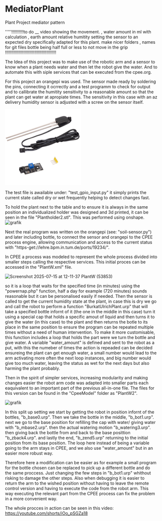 # MediatorPlant
Plant Project mediator pattern

'''''!!!!!!!!!!to do __ video showing the movement. ,  water amount in ml with calculation , earth amount relative humitity setting the sensor to an expected dry specifically adapted for this plant. make nicer folders , names for git files  bottle being half full or less to not move in the grip
!!!!!!!!!!!!!!!!!!!!!!!!!!!!!!!!!!!!!!!!!!

 The Idea of this project was to make use of the robotic arm and a sensor to know when a plant needs water and then let the robot give the water. And to automate this with siple services that can be executed from the cpee.org.

 For this project an orangepi was used. The sensor made ready by soldering the pins, connecting it ocrrectly and a test programm to check for output and to callibrate the humitity sensitivity to a reasonable amount so that the plant can get water at apropiate times. The sensitivity in this case with an az delivery humidity sensor is adjusted with a screw on the sensor itself.
 
<img src="https://github.com/DrJohn17/MediatorPlant/blob/main/bodenfeuchtesensor-pflanzen-feuchte-messgerat-mit-korrosionsbestandiger-sonde-kompatibel-mit-arduino-und-raspberry-pi-331653.jpg" width="250" />

  The test file is awailable under: "test_gpio_input.py" it simply prints the current state called dry or wet frequently helping to detect changes fast.

 To hold the plant next to the table and to ensure it is always in the same position an individualized holder was designed and 3d printed, it can be seen in the file "Plantholder2.stl". This was performed using onshape.
 <img width="350" height="300" alt="grafik" src="https://github.com/user-attachments/assets/66c4ef1e-2bdc-4d81-92c0-947b41ae0b04" />


 Next the real program was written on the orangepi (see: "soil-sensor.py") and later including bottle, to connect the sensor and orangepi to the CPEE process engine, allowing communication and access to the current status with "https-get://lehre.bpm.in.tum.de/ports/19234/".

 In CPEE a process was modeled to represent the whole process divided into smaller steps calling the respective services. This initial proces can be accessed in the "PlantW.xml" file. 

 <img width="300" height="400" alt="Screenshot 2025-07-15 at 12-11-37 PlantW (53853)" src="https://github.com/user-attachments/assets/91a9f896-d2c6-465d-9d9c-7250d8fa1e8b" />

 so it is a loop that waits for the specified time (in minutes) using the "powernap.php" function, half a day for example (720 minutes) sounds reasonable but it can be personalised easily if needed. Then the sensor is called to get the current humidity state at the plant, in case this is dry we go and call the robot to perform a function "BurkatUlrichPlant.urp" that will take a specified bottle infornt of it (the one in the middle in this case) turn it using a special cap that holds a specific amout of liquid and then turns it  to give the water (in this case) to the plant and then returns the botle to its place in the same position to ensure the program can be repeated multiple times without a need of human intervention. To make it more customisable, this function includes a loop that holds the part were we turn the bottle and give water. A variable "water_amount" is defined and sent to the robot as a put, with this the numeber of times the action is repeaded can be decided ensureing the plant can get enough water, a small number would lead to the arm activating more often the next loop instances, and big number would give too much water, leaving the status as wet for the next days but also harming the plant probably. 

 Then in the spirit of simpler services, increasing modularity and making changes easier the robot arm code was adapted into smaller parts each eaquivalent to an important part of the previous all-in-one file. The files for this version can be found in the "CpeeModel" folder as "PlantW2". 


<img width="350" height="560" alt="grafik" src="https://github.com/user-attachments/assets/df7294e7-4236-48bf-a4e7-3b02dd68bd5d" />


 In this split up setting we start by getting the robot in position infornt of the bottles, "b_base0.urp".
 Then we take the bottle in the middle, "b_bot1.urp".     
 next we go to the base position for refilling the cap with water/ giving water with "b_mbase2.urp".
 then the actual watering motion "b_watering3.urp".
 then giving back the bottle from and back to the base posittion "b_zback4.urp".
 and lastly the end, "b_zend5.urp" returning to the initial position from its base position.
The loop here instead of being a variable going to the arm stays in CPEE, and we also use "water_amount" but in an easier more robust way.

 Therefore here a modification can be easier as for example a small program for the bottle chosen can be replaced to pick up a different bottle and do the same proccess. Just changing the few steps in "b_bot1.urp" whithout risking to damage the other steps. Also when debugging it is easier to return the arm to the wished position without having to leave the remote control version and having to execute the code from the robot arm. This way executing the relevant part from the CPEE process can fix the problem in a more convenient way.  

The whole procces in action can be seen in this video:
https://youtube.com/shorts/iOo_pSGZa18

